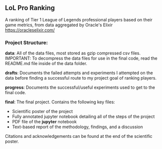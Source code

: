 ## LoL Pro Ranking
A ranking of Tier 1 League of Legends professional players based on their game metrics, from data aggregated by Oracle's Elixir https://oracleselixir.com/

### **Project Structure**:
**data**:
All of the data files, most stored as gzip compressed csv files. IMPORTANT: To decompress the data files for use in the final code, read the README.md file inside of the data folder.

**drafts**: Documents the failed attempts and experiments I attempted on the data before finding a successful route to my project goal of ranking players.

**progress**: Documents the successful/useful experiments used to get to the final code. 

**final**: The final project. Contains the following key files:
  - Scientific poster of the project
  - Fully annotated jupyter notebook detailing all of the steps of the project
  - PDF file of the **jupyter** notebook
  - Text-based report of the methodology, findings, and a discussion

Citations and acknowledgements can be found at the end of the scientific poster.